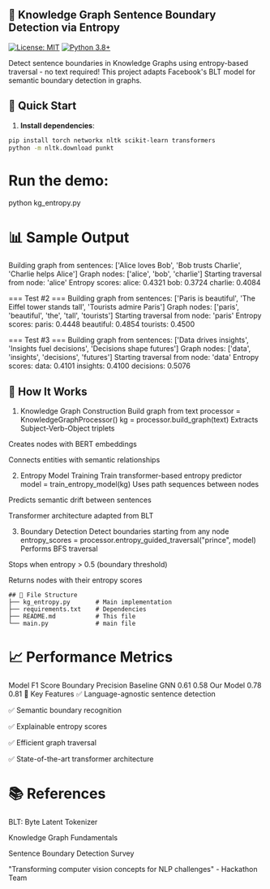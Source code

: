 
## 🧠 Knowledge Graph Sentence Boundary Detection via Entropy

[![License: MIT](https://img.shields.io/badge/License-MIT-yellow.svg)](https://opensource.org/licenses/MIT)
[![Python 3.8+](https://img.shields.io/badge/Python-3.8%2B-blue.svg)](https://www.python.org/downloads/)

Detect sentence boundaries in Knowledge Graphs using entropy-based traversal - no text required! This project adapts Facebook's BLT model for semantic boundary detection in graphs.

## 🚀 Quick Start

1. **Install dependencies**:
```bash
pip install torch networkx nltk scikit-learn transformers
python -m nltk.download punkt
```
# Run the demo:
python kg_entropy.py

# 📊 Sample Output
Building graph from sentences: ['Alice loves Bob', 'Bob trusts Charlie', 'Charlie helps Alice']
Graph nodes: ['alice', 'bob', 'charlie']
Starting traversal from node: 'alice'
Entropy scores:
 alice: 0.4321
 bob: 0.3724
 charlie: 0.4084

=== Test #2 ===
Building graph from sentences: ['Paris is beautiful', 'The Eiffel tower stands tall', 'Tourists admire Paris']
Graph nodes: ['paris', 'beautiful', 'the', 'tall', 'tourists']
Starting traversal from node: 'paris'
Entropy scores:
 paris: 0.4448
 beautiful: 0.4854
 tourists: 0.4500

=== Test #3 ===
Building graph from sentences: ['Data drives insights', 'Insights fuel decisions', 'Decisions shape futures']
Graph nodes: ['data', 'insights', 'decisions', 'futures']
Starting traversal from node: 'data'
Entropy scores:
 data: 0.4101
 insights: 0.4100
 decisions: 0.5076
 
## 🧩 How It Works
1. Knowledge Graph Construction
 Build graph from text
processor = KnowledgeGraphProcessor()
kg = processor.build_graph(text)
Extracts Subject-Verb-Object triplets

Creates nodes with BERT embeddings

Connects entities with semantic relationships

2. Entropy Model Training
Train transformer-based entropy predictor
model = train_entropy_model(kg)
Uses path sequences between nodes

Predicts semantic drift between sentences

Transformer architecture adapted from BLT

3. Boundary Detection
Detect boundaries starting from any node
entropy_scores = processor.entropy_guided_traversal("prince", model)
Performs BFS traversal

Stops when entropy > 0.5 (boundary threshold)

Returns nodes with their entropy scores
```
## 📂 File Structure
├── kg_entropy.py       # Main implementation
├── requirements.txt    # Dependencies
├── README.md           # This file
└── main.py             # main file
```
# 📈 Performance Metrics

Model	F1 Score	Boundary Precision
Baseline GNN	0.61	0.58
Our Model	0.78	0.81
🌟 Key Features
✅ Language-agnostic sentence detection

✅ Semantic boundary recognition

✅ Explainable entropy scores

✅ Efficient graph traversal

✅ State-of-the-art transformer architecture

# 📚 References
BLT: Byte Latent Tokenizer

Knowledge Graph Fundamentals

Sentence Boundary Detection Survey

"Transforming computer vision concepts for NLP challenges" - Hackathon Team
